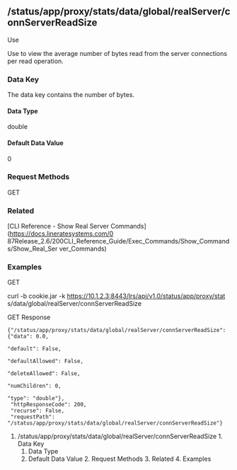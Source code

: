 ## /status/app/proxy/stats/data/global/realServer/connServerReadSize

Use

Use to view the average number of bytes read from the server connections per
read operation.

### Data Key

The data key contains the number of bytes.

#### Data Type

double

#### Default Data Value

0

### Request Methods

GET

### Related

[CLI Reference - Show Real Server Commands](https://docs.lineratesystems.com/0
87Release_2.6/200CLI_Reference_Guide/Exec_Commands/Show_Commands/Show_Real_Ser
ver_Commands)

### Examples

GET

curl -b cookie.jar -k https://10.1.2.3:8443/lrs/api/v1.0/status/app/proxy/stat
s/data/global/realServer/connServerReadSize

GET Response

    
    {"/status/app/proxy/stats/data/global/realServer/connServerReadSize": {"data": 0.0,
                                                                            "default": False,
                                                                            "defaultAllowed": False,
                                                                            "deleteAllowed": False,
                                                                            "numChildren": 0,
                                                                            "type": "double"},
     "httpResponseCode": 200,
     "recurse": False,
     "requestPath": "/status/app/proxy/stats/data/global/realServer/connServerReadSize"}
    

  1. /status/app/proxy/stats/data/global/realServer/connServerReadSize
    1. Data Key
      1. Data Type
      2. Default Data Value
    2. Request Methods
    3. Related
    4. Examples

